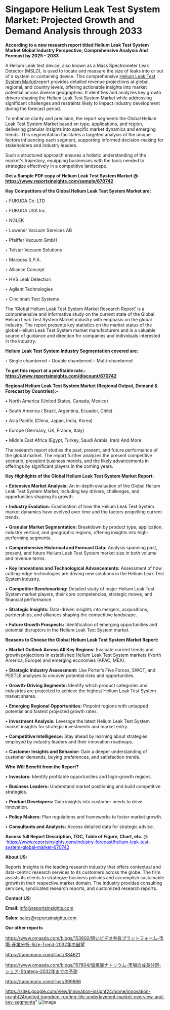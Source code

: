 # Singapore Helium Leak Test System Market: Projected Growth and Demand Analysis through 2033

<strong>According to a new research report titled Helium Leak Test System Market Global Industry Perspective, Comprehensive Analysis And Forecast by 2025 – 2033</strong>

A Helium Leak test device, also known as a Mass Spectrometer Leak Detector (MSLD), is used to locate and measure the size of leaks into or out of a system or containing device. This comprehensive <a href=https://www.reportsinsights.com/sample/670742>Helium Leak Test System Market</a>report provides detailed revenue projections at global, regional, and country levels, offering actionable insights into market potential across diverse geographies. It identifies and analyzes key growth drivers shaping the Helium Leak Test System Market while addressing significant challenges and restraints likely to impact industry development during the forecast period.

To enhance clarity and precision, the report segments the Global Helium Leak Test System Market based on type, applications, and region, delivering granular insights into specific market dynamics and emerging trends. This segmentation facilitates a targeted analysis of the unique factors influencing each segment, supporting informed decision-making for stakeholders and industry leaders.

Such a structured approach ensures a holistic understanding of the market's trajectory, equipping businesses with the tools needed to strategize effectively in a competitive landscape.

<strong>Get a Sample PDF copy of Helium Leak Test System Market </strong><strong>@<a href=https://www.reportsinsights.com/sample/670742 style=color:#0000ff;> https://www.reportsinsights.com/sample/670742</a></strong></font>

<strong>Key Competitors of the Global Helium Leak Test System Market are:</strong>

‣ FUKUDA Co. LTD

‣ FUKUDA USA Inc.

‣ NOLEK

‣ Lowener Vacuum Services AB

‣ Pfeiffer Vacuum GmbH

‣ Telstar Vacuum Solutions

‣ Marposs S.P.A.

‣ Alliance Concept

‣ HVS Leak Detection

‣ Agilent Technologies

‣ Cincinnati Test Systems

The ‘Global Helium Leak Test System Market Research Report’ is a comprehensive and informative study on the current state of the Global Helium Leak Test System Market industry with emphasis on the global industry. The report presents key statistics on the market status of the global Helium Leak Test System market manufacturers and is a valuable source of guidance and direction for companies and individuals interested in the industry.

<strong>Helium Leak Test System Industry Segmentation covered are:</strong>

‣ Single chambered
‣ Double chambered
‣ Multi-chambered

<strong>To get this report at a profitable rate.: <a href=https://www.reportsinsights.com/discount/670742 style=color:#0000ff;>https://www.reportsinsights.com/discount/670742</a></strong></font>

<strong>Regional Helium Leak Test System Market (Regional Output, Demand &amp; Forecast by Countries):-</strong>

• North America (United States, Canada, Mexico)

• South America ( Brazil, Argentina, Ecuador, Chile)

• Asia Pacific (China, Japan, India, Korea)

• Europe (Germany, UK, France, Italy)

• Middle East Africa (Egypt, Turkey, Saudi Arabia, Iran) And More.

The research report studies the past, present, and future performance of the global market. The report further analyzes the present competitive scenario, prevalent business models, and the likely advancements in offerings by significant players in the coming years.

<strong>Key Highlights of the Global Helium Leak Test System Market Report:</strong>

• <strong>Extensive Market Analysis:</strong> An in-depth evaluation of the Global Helium Leak Test System Market, including key drivers, challenges, and opportunities shaping its growth.

• <strong>Industry Evolution:</strong> Examination of how the Helium Leak Test System market dynamics have evolved over time and the factors propelling current trends.

• <strong>Granular Market Segmentation:</strong> Breakdown by product type, application, industry vertical, and geographic regions, offering insights into high-performing segments.

• <strong>Comprehensive Historical and Forecast Data:</strong> Analysis spanning past, present, and future Helium Leak Test System market size in both volume and revenue terms.

• <strong>Key Innovations and Technological Advancements:</strong> Assessment of how cutting-edge technologies are driving new solutions in the Helium Leak Test System industry.

• <strong>Competitor Benchmarking:</strong> Detailed study of major Helium Leak Test System market players, their core competencies, strategic moves, and financial performance.

• <strong>Strategic Insights:</strong> Data-driven insights into mergers, acquisitions, partnerships, and alliances shaping the competitive landscape.

• <strong>Future Growth Prospects:</strong> Identification of emerging opportunities and potential disruptors in the Helium Leak Test System market.

<strong>Reasons to Choose the Global Helium Leak Test System Market Report:</strong>

• <strong>Market Outlook Across All Key Regions:</strong> Evaluate current trends and growth projections in established Helium Leak Test System markets (North America, Europe) and emerging economies (APAC, MEA).

• <strong>Strategic Industry Assessment:</strong> Use Porter’s Five Forces, SWOT, and PESTLE analyses to uncover potential risks and opportunities.

• <strong>Growth-Driving Segments:</strong> Identify which product categories and industries are projected to achieve the highest Helium Leak Test System market shares.

• <strong>Emerging Regional Opportunities:</strong> Pinpoint regions with untapped potential and fastest projected growth rates.

• <strong>Investment Analysis:</strong> Leverage the latest Helium Leak Test System market insights for strategic investments and market entry.

• <strong>Competitive Intelligence:</strong> Stay ahead by learning about strategies employed by industry leaders and their innovation roadmaps.

• <strong>Customer Insights and Behavior:</strong> Gain a deeper understanding of customer demands, buying preferences, and satisfaction trends.

<strong>Who Will Benefit from the Report?</strong>

• <strong>Investors:</strong> Identify profitable opportunities and high-growth regions.

• <strong>Business Leaders:</strong> Understand market positioning and build competitive strategies.

• <strong>Product Developers:</strong> Gain insights into customer needs to drive innovation.

• <strong>Policy Makers:</strong> Plan regulations and frameworks to foster market growth.

• <strong>Consultants and Analysts:</strong> Access detailed data for strategic advice.
</ul>
<strong>Access full Report Description, TOC, Table of Figure, Chart, etc. </strong>@  <a href=https://www.reportsinsights.com/industry-forecast/helium-leak-test-system-global-market-670742 style=color:#0000ff;>https://www.reportsinsights.com/industry-forecast/helium-leak-test-system-global-market-670742</a></font>

<strong><strong>About US</strong>:</strong>

Reports Insights is the leading research industry that offers contextual and data-centric research services to its customers across the globe. The firm assists its clients to strategize business policies and accomplish sustainable growth in their respective market domain. The industry provides consulting services, syndicated research reports, and customized research reports.

<strong>Contact US:</strong>

<p class=""""><b>Email:</b> <a href=mailto:info@reportsinsights.com>info@reportsinsights.com</a></p>
<p class=""""><b>Sales:</b> <a href=mailto:sales@reportsinsights.com>sales@reportsinsights.com</a></p>

<strong>Our other reports</strong>

<a href=https://www.omaada.com/blogs/153802/短いビデオ共有プラットフォーム-市場-産業分析-Size-Trend-2032年の展望>https://www.omaada.com/blogs/153802/短いビデオ共有プラットフォーム-市場-産業分析-Size-Trend-2032年の展望</a>

<a href=https://tanomuno.com/illust/384621>https://tanomuno.com/illust/384621</a>

<a href=https://www.omaada.com/blogs/157804/塩素酸ナトリウム-市場の成長分野-シェア-Strategy-2032年までの予測>https://www.omaada.com/blogs/157804/塩素酸ナトリウム-市場の成長分野-シェア-Strategy-2032年までの予測</a>

<a href=https://tanomuno.com/illust/399866>https://tanomuno.com/illust/399866</a>

<a href=https://sites.google.com/view/innovation-insight24/home/innovation-insight24/united-kingdom-roofing-tile-underlayment-market-overview-and-key-segmenta>https://sites.google.com/view/innovation-insight24/home/innovation-insight24/united-kingdom-roofing-tile-underlayment-market-overview-and-key-segmenta</a>"
![image](https://github.com/user-attachments/assets/928068ba-8111-43fe-9dbf-a6d7ed06504f)
